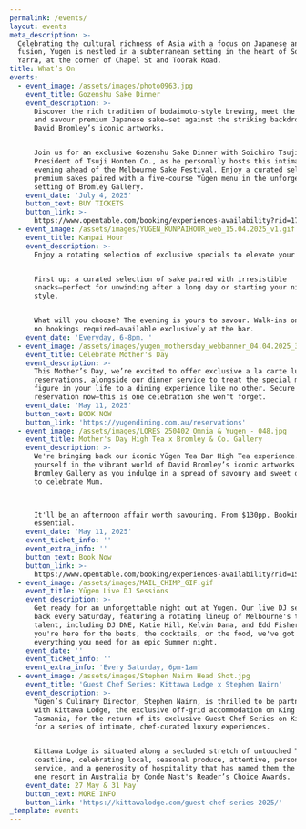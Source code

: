 ```yaml
---
permalink: /events/
layout: events
meta_description: >-
  Celebrating the cultural richness of Asia with a focus on Japanese and Asian
  fusion, Yugen is nestled in a subterranean setting in the heart of South
  Yarra, at the corner of Chapel St and Toorak Road.
title: What’s On
events:
  - event_image: /assets/images/photo0963.jpg
    event_title: Gozenshu Sake Dinner
    event_description: >-
      Discover the rich tradition of bodaimoto-style brewing, meet the maker,
      and savour premium Japanese sake—set against the striking backdrop of
      David Bromley’s iconic artworks.


      Join us for an exclusive Gozenshu Sake Dinner with Soichiro Tsuji,
      President of Tsuji Honten Co., as he personally hosts this intimate
      evening ahead of the Melbourne Sake Festival. Enjoy a curated selection of
      premium sakes paired with a five-course Yūgen menu in the unforgettable
      setting of Bromley Gallery.
    event_date: 'July 4, 2025'
    button_text: BUY TICKETS
    button_link: >-
      https://www.opentable.com/booking/experiences-availability?rid=170390&restref=170390&experienceId=480328&utm_source=external&utm_medium=referral&utm_campaign=shared
  - event_image: /assets/images/YUGEN_KUNPAIHOUR_web_15.04.2025_v1.gif
    event_title: Kanpai Hour
    event_description: >-
      Enjoy a rotating selection of exclusive specials to elevate your evening.


      First up: a curated selection of sake paired with irresistible
      snacks—perfect for unwinding after a long day or starting your night in
      style.


      What will you choose? The evening is yours to savour. Walk-ins only, with
      no bookings required—available exclusively at the bar.
    event_date: 'Everyday, 6-8pm. '
  - event_image: /assets/images/yugen_mothersday_webbanner_04.04.2025_3.gif
    event_title: Celebrate Mother's Day
    event_description: >-
      This Mother’s Day, we’re excited to offer exclusive a la carte lunch
      reservations, alongside our dinner service to treat the special mother
      figure in your life to a dining experience like no other. Secure your
      reservation now—this is one celebration she won't forget.
    event_date: 'May 11, 2025'
    button_text: BOOK NOW
    button_link: 'https://yugendining.com.au/reservations'
  - event_image: /assets/images/LORES 250402 Omnia & Yugen - 048.jpg
    event_title: Mother's Day High Tea x Bromley & Co. Gallery
    event_description: >-
      We're bringing back our iconic Yūgen Tea Bar High Tea experience. Immerse
      yourself in the vibrant world of David Bromley’s iconic artworks at
      Bromley Gallery as you indulge in a spread of savoury and sweet delights
      to celebrate Mum.

      ⁠

      It'll be an afternoon affair worth savouring. From $130pp. Bookings
      essential. 
    event_date: 'May 11, 2025'
    event_ticket_info: ''
    event_extra_info: ''
    button_text: Book Now
    button_link: >-
      https://www.opentable.com/booking/experiences-availability?rid=158744&restref=158744&experienceId=468595&utm_source=external&utm_medium=referral&utm_campaign=shared
  - event_image: /assets/images/MAIL_CHIMP_GIF.gif
    event_title: Yūgen Live DJ Sessions
    event_description: >-
      Get ready for an unforgettable night out at Yugen. Our live DJ sets are
      back every Saturday, featuring a rotating lineup of Melbourne's top
      talent, including DJ DNE, Katie Hill, Kelvin Dana, and Edd Fisher. Whether
      you're here for the beats, the cocktails, or the food, we've got
      everything you need for an epic Summer night.
    event_date: ''
    event_ticket_info: ''
    event_extra_info: 'Every Saturday, 6pm-1am'
  - event_image: /assets/images/Stephen Nairn Head Shot.jpg
    event_title: 'Guest Chef Series: Kittawa Lodge x Stephen Nairn'
    event_description: >-
      Yūgen’s Culinary Director, Stephen Nairn, is thrilled to be partnering
      with Kittawa Lodge, the exclusive off-grid accommodation on King Island,
      Tasmania, for the return of its exclusive Guest Chef Series on King Island
      for a series of intimate, chef-curated luxury experiences.


      Kittawa Lodge is situated along a secluded stretch of untouched Tasmanian
      coastline, celebrating local, seasonal produce, attentive, personalised
      service, and a generosity of hospitality that has named them the number
      one resort in Australia by Conde Nast's Reader’s Choice Awards.
    event_date: 27 May & 31 May
    button_text: MORE INFO
    button_link: 'https://kittawalodge.com/guest-chef-series-2025/'
_template: events
---
```


